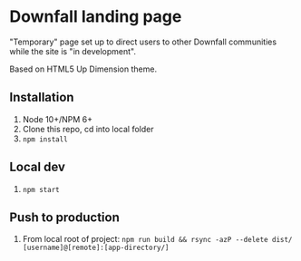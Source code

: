 # Downfall landing page

"Temporary" page set up to direct users to other Downfall communities while the site is "in development".

Based on HTML5 Up Dimension theme.

## Installation

1. Node 10+/NPM 6+
1. Clone this repo, cd into local folder
1. `npm install`

## Local dev

1. `npm start`

## Push to production

1. From local root of project: `npm run build && rsync -azP --delete dist/ [username]@[remote]:[app-directory/]`